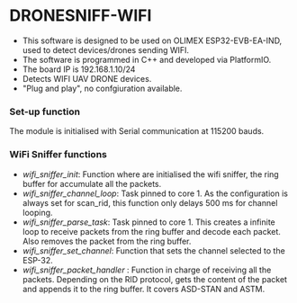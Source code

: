 # DRONESNIFF-WIFI

- This software is designed to be used on OLIMEX ESP32-EVB-EA-IND, used to detect devices/drones sending WIFI.
- The software is programmed in C++ and developed via PlatformIO.
- The board IP is 192.168.1.10/24
- Detects WIFI UAV DRONE devices.
- "Plug and play", no confgiuration available.

### Set-up function

The module is initialised with Serial communication at 115200 bauds. 

### WiFi Sniffer functions

- *wifi\_sniffer\_init*: Function where are initialised the wifi sniffer, the ring buffer for accumulate all the packets.
- *wifi\_sniffer\_channel\_loop*: Task pinned to core 1. As the configuration is always set for scan\_rid, this function only delays 500 ms for channel looping.
- *wifi\_sniffer\_parse\_task*: Task pinned to core 1. This creates a infinite loop to receive packets from the ring buffer and decode each packet. Also removes the packet from the ring buffer.
- *wifi\_sniffer\_set\_channel*: Function that sets the channel selected to the ESP-32.
- *wifi\_sniffer\_packet\_handler* : Function in charge of receiving all the packets. Depending on the RID protocol, gets the content of the packet and appends it to the ring buffer. It covers ASD-STAN and ASTM. 
